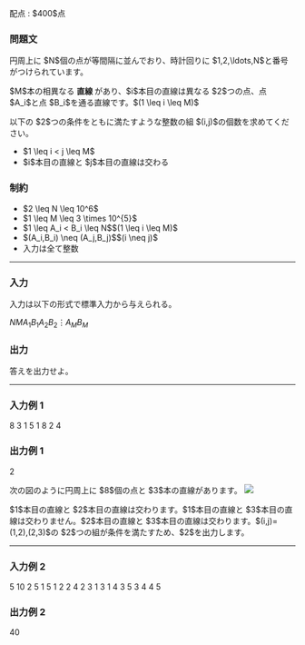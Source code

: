 
<div>

<span>

<span>

<p>
配点 : $400$点
</p>

<div>

<section>

### **問題文**

<p>
円周上に $N$個の点が等間隔に並んでおり、時計回りに $1,2,\ldots,N$と番号がつけられています。
</p>

<p>
$M$本の相異なる
<strong>
直線
</strong>
があり、$i$本目の直線は異なる $2$つの点、点 $A_i$と点 $B_i$を通る直線です。$(1 \leq i \leq M)$
</p>

<p>
以下の $2$つの条件をともに満たすような整数の組 $(i,j)$の個数を求めてください。
</p>

<ul>

<li>
$1 \leq i < j \leq M$
</li>

<li>
$i$本目の直線と $j$本目の直線は交わる
</li>

</ul>

</section>

</div>

<div>

<section>

### **制約**

<ul>

<li>
$2 \leq N \leq 10^6$
</li>

<li>
$1 \leq M \leq 3 \times 10^{5}$
</li>

<li>
$1 \leq A_i < B_i \leq N$$(1 \leq i \leq M)$
</li>

<li>
$(A_i,B_i) \neq (A_j,B_j)$$(i \neq j)$
</li>

<li>
入力は全て整数
</li>

</ul>

</section>

</div>

---

<div>

<div>

<section>

### **入力**

<p>
入力は以下の形式で標準入力から与えられる。
</p>

<div>

$N$$M$$A_1$$B_1$$A_2$$B_2$$\vdots$$A_M$$B_M$
</div>

</section>

</div>

<div>

<section>

### **出力**

<p>
答えを出力せよ。
</p>

</section>

</div>

</div>

---

<div>

<section>

### **入力例 1**

<div>

8 3
1 5
1 8
2 4

</div>

</section>

</div>

<div>

<section>

### **出力例 1**

<div>

2

</div>

<p>
次の図のように円周上に $8$個の点と $3$本の直線があります。

<img src="https://img.atcoder.jp/abc402/82c44ea5d5dd6546c7c8f32447490107.png">

</img>

</p>

<p>
$1$本目の直線と $2$本目の直線は交わります。$1$本目の直線と $3$本目の直線は交わりません。$2$本目の直線と $3$本目の直線は交わります。$(i,j)=(1,2),(2,3)$の $2$つの組が条件を満たすため、$2$を出力します。
</p>

</section>

</div>

---

<div>

<section>

### **入力例 2**

<div>

5 10
2 5
1 5
1 2
2 4
2 3
1 3
1 4
3 5
3 4
4 5

</div>

</section>

</div>

<div>

<section>

### **出力例 2**

<div>

40

</div>

</section>

</div>

</span>

</span>

</div>

